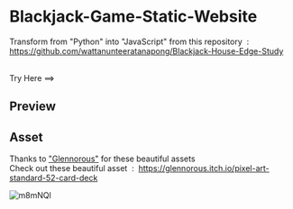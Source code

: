 # Blackjack-Game-Static-Website
Transform from "Python" into "JavaScript" from this repository &nbsp;:&nbsp; https://github.com/wattanunteeratanapong/Blackjack-House-Edge-Study <br><br>

Try Here ==>

## Preview



## Asset
Thanks to <a href="https://itch.io/profile/glennorous">"Glennorous"</a> for these beautiful assets <br>
Check out these beautiful asset &nbsp;:&nbsp; https://glennorous.itch.io/pixel-art-standard-52-card-deck

![m8mNQl](https://github.com/user-attachments/assets/47c95377-4f7d-466c-8484-5c4cede9a3a2)
